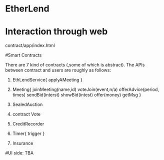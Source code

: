 # EtherLend

# Interaction through web

contract/app/index.html

#Smart Contracts

There are 7 kind of contracts (,some of which is abstract). The APIs between contract and users are roughly as follows:

1. EthLendService{
  applyAMeeting
}

2. Meeting{
  joinMeeting(name,id)
  voteJoin(event,n/a)
  offerAdvice(period, times)
  sendBid(interst)
  showBid(intest)
  offer(money)
  getMsg
}

3. SealedAuction

4. contract Vote

5. CreditRecorder

6. Timer{
  trigger
}

7. Insurance


#UI side: TBA
